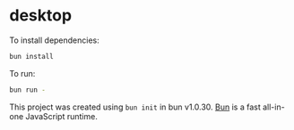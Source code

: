 # desktop

To install dependencies:

```bash
bun install
```

To run:

```bash
bun run -
```

This project was created using `bun init` in bun v1.0.30. [Bun](https://bun.sh) is a fast all-in-one JavaScript runtime.
